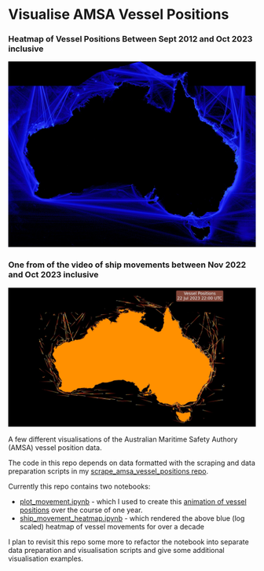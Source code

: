 # Visualise AMSA Vessel Positions

### Heatmap of Vessel Positions Between Sept 2012 and Oct 2023 inclusive

![Maritime Vessel Locations](ship_movement_heatmap_2048_1536_kbc.webp)

### One from of the video of ship movements between Nov 2022 and Oct 2023 inclusive

![Maritime Vessel Locations](amsa_vessel_locations.webp)

A few different visualisations of the Australian Maritime Safety Authory (AMSA) vessel position data.

The code in this repo depends on data formatted with the scraping and data preparation scripts in my [scrape_amsa_vessel_positions repo](https://github.com/owenlamont/scrape_amsa_vessel_positions).

Currently this repo contains two notebooks:
- [plot_movement.ipynb](plot_movement.ipynb) - which I used to create this [animation of vessel positions](https://youtu.be/c28lxm8V5vw) over the course of one year.
- [ship_movement_heatmap.ipynb](ship_movement_heatmap.ipynb) - which rendered the above blue (log scaled) heatmap of vessel movements for over a decade

I plan to revisit this repo some more to refactor the notebook into separate data preparation and visualisation scripts and give some additional visualisation examples.
